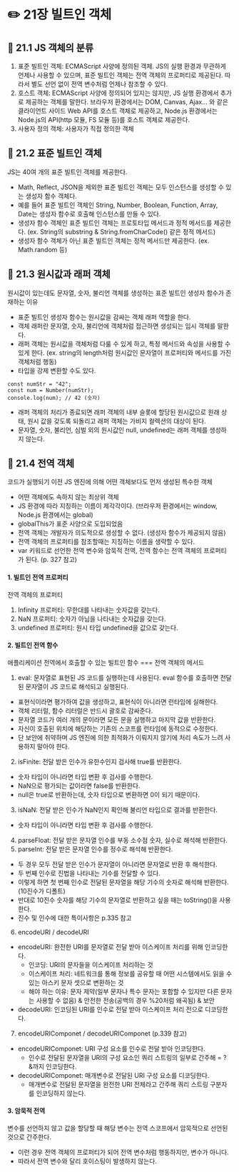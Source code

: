 # ✏️ 21장 빌트인 객체

## 📌 21.1 JS 객체의 분류

1. 표준 빌트인 객체: ECMAScript 사양에 정의된 객체. JS의 실행 환경과 무관하게 언제나 사용할 수 있으며, 표준 빌트인 객체는 전역 객체의 프로퍼티로 제공된다. 따라서 별도 선언 없이 전역 변수처럼 언제나 참조할 수 있다.
2. 호스트 객체: ECMAScript 사양에 정의되어 있지는 않지만, JS 실행 환경에서 추가로 제공하는 객체를 말한다. 브라우저 환경에서는 DOM, Canvas, Ajax... 와 같은 클라이언트 사이드 Web API를 호스트 객체로 제공하고, Node.js 환경에서는 Node.js의 API(http 모듈, FS 모듈 등)를 호스트 객체로 제공한다.
3. 사용자 정의 객체: 사용자가 직접 정의한 객체

## 📌 21.2 표준 빌트인 객체

JS는 40여 개의 표준 빌트인 객체를 제공한다.

- Math, Reflect, JSON을 제외한 표준 빌트인 객체는 모두 인스턴스를 생성할 수 있는 생성자 함수 객체다.
- 예를 들어 표준 빌트인 객체인 String, Number, Boolean, Function, Array, Date는 생성자 함수로 호출해 인스턴스를 만들 수 있다.
- 생성자 함수 객체인 표준 빌트인 객체는 프로토타입 메서드과 정적 메서드를 제공한다. (ex. String의 substring & String.fromCharCode() 같은 정적 메서드)
- 생성자 함수 객체가 아닌 표준 빌트인 객체는 정적 메서드만 제공한다. (ex. Math.random 등)

## 📌 21.3 원시값과 래퍼 객체

원시값이 있는데도 문자열, 숫자, 불리언 객체를 생성하는 표준 빌트인 생성자 함수가 존재하는 이유

- 표준 빌트인 생성자 함수는 원시값을 감싸는 객체 래퍼 역할을 한다.
- 객체 래퍼란 문자열, 숫자, 불리언에 객체처럼 접근하면 생성되는 임시 객체를 말한다.
- 래퍼 객체는 원시값을 객체처럼 다룰 수 있게 하고, 특정 메서드와 속성을 사용할 수 있게 한다. (ex. string의 length처럼 원시값인 문자열이 프로퍼티와 메서드를 가진 객체처럼 행동)
- 타입을 강제 변환할 수도 있다.

```
const numStr = "42";
const num = Number(numStr);
console.log(num); // 42 (숫자)
```

- 래퍼 객체의 처리가 종료되면 래퍼 객체의 내부 슬롯에 할당된 원시값으로 원래 상태, 원시 값을 갖도록 되돌리고 래퍼 객체는 가비지 컬렉션의 대상이 된다.
- 문자열, 숫자, 불리언, 심벌 외의 원시값인 null, undefined는 래퍼 객체를 생성하지 않는다.

## 📌 21.4 전역 객체

코드가 실행되기 이전 JS 엔진에 의해 어떤 객체보다도 먼저 생성된 특수한 객체

- 어떤 객체에도 속하지 않는 최상위 객체
- JS 환경에 따라 지칭하는 이름이 제각각이다. (브라우저 환경에서는 window, Node.js 환경에서는 global)
- globalThis가 표준 사양으로 도입되었음
- 전역 객체는 개발자가 의도적으로 생성할 수 없다. (생성자 함수가 제공되지 않음)
- 전역 객체의 프로퍼티를 참조할때는 지칭하는 이름을 생략할 수 있다.
- var 키워드로 선언한 전역 변수와 암묵적 전역, 전역 함수는 전역 객체의 프로퍼티가 된다. (p. 327 참고)

#### 1. 빌트인 전역 프로퍼티

전역 객체의 프로퍼티

1. Infinity 프로퍼티: 무한대를 나타내는 숫자값을 갖는다.
2. NaN 프로퍼티: 숫자가 아님을 나타내는 숫자값을 갖는다.
3. undefined 프로퍼티: 원시 타입 undefined을 값으로 갖는다.

#### 2. 빌트인 전역 함수

애플리케이션 전역에서 호출할 수 있는 빌트인 함수 === 전역 객체의 메서드

1. eval: 문자열로 표현된 JS 코드를 실행하는데 사용된다. eval 함수를 호출하면 전달된 문자열이 JS 코드로 해석되고 실행된다.

- 표현식이라면 평가하여 값을 생성하고, 표현식이 아니라면 런타임에 실해한다.
- 객체 리터럴, 함수 리터럴은 반드시 괄호로 감싸준다.
- 문자열 코드가 여러 개의 문이라면 모든 문을 실행하고 마지막 값을 반환한다.
- 자신이 호출된 위치에 해당하는 기존의 스코프를 런타임에 동적으로 수정한다.
- 단 보안에 취약하며 JS 엔진에 의한 최적화가 이뤄지지 않기에 처리 속도가 느려 사용하지 말아야 한다.

2. isFinite: 전달 받은 인수가 유한수인지 검사해 true를 반환한다.

- 숫자 타입이 아니라면 타입 변환 후 검사를 수행한다.
- NaN으로 평가되는 값이라면 false를 반환한다.
- null은 true로 반환하는데, 숫자 타입으로 변환하면 0이 되기 때문이다.

3. isNaN: 전달 받은 인수가 NaN인지 확인해 불리언 타입으로 결과를 반환한다.

- 숫자 타입이 아니라면 타입 변환 후 검사를 수행한다.

4. parseFloat: 전달 받은 문자열 인수를 부동 소수점 숫자, 실수로 해석해 반환한다.
5. parseInt: 전달 받은 문자열 인수를 정수로 해석해 반환한다.

- 두 경우 모두 전달 받은 인수가 문자열이 아니라면 문자열로 반환 후 해석한다.
- 두 번째 인수로 진법을 나타내는 기수를 전달할 수 있다.
- 이렇게 하면 첫 번째 인수로 전달된 문자열을 해당 기수의 숫자로 해석해 반환한다. (10진수가 디폴트)
- 반대로 10진수 숫자를 해당 기수의 문자열로 반환하고 싶을 때는 toString()을 사용한다.
- 진수 및 인수에 대한 특이사항은 p.335 참고

6. encodeURI / decodeURI

- encodeURI: 완전한 URI를 문자열로 전달 받아 이스케이프 처리를 위해 인코딩한다.
  - 인코딩: URI의 문자들을 이스케이프 처리하는 것
  - 이스케이프 처리: 네트워크를 통해 정보를 공유할 때 어떤 시스템에서도 읽을 수 있는 아스키 문자 셋으로 변환하는 것
  - 해야 하는 이유: 문자 제약(일부 문자나 특수 문자는 포함할 수 있지만 다른 문자는 사용할 수 없음) & 안전한 전송(공백의 경우 %20처럼 왜곡됨) & 보안
- decodeURI: 인코딩된 URI를 인수로 전달 받아 이스케이프 처리 전으로 디코딩한다.

7. encodeURIComponet / decodeURIComponet (p.339 참고)

- encodeURIComponet: URI 구성 요소를 인수로 전달 받아 인코딩한다.
  - 인수로 전달된 문자열을 URI의 구성 요소인 쿼리 스트링의 일부로 간주해 = ? &까지 인코딩한다.
- decodeURIComponet: 매개변수로 전달된 URI 구성 요소를 디코딩한다.
  - 매개변수로 전달된 문자열을 완전한 URI 전체라고 간주해 쿼리 스트링 구분자를 인코딩하지 않는다.

#### 3. 암묵적 전역

변수를 선언하지 않고 값을 할당할 때 해당 변수는 전역 스코프에서 암묵적으로 선언된 것으로 간주한다.

- 이런 경우 전역 객체의 프로퍼티가 되어 전역 변수처럼 행동하지만, 변수가 아니다.
- 따라서 전역 변수와 달리 호이스팅이 발생하지 않는다.
